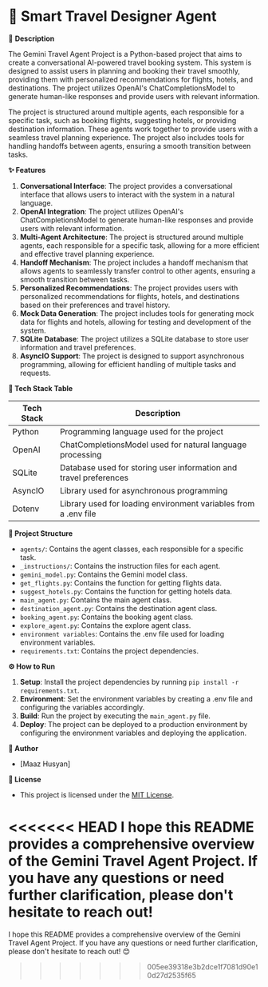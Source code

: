 # 🚀 Smart Travel Designer Agent 
📖 **Description**

The Gemini Travel Agent Project is a Python-based project that aims to create a conversational AI-powered travel booking system. This system is designed to assist users in planning and booking their travel smoothly, providing them with personalized recommendations for flights, hotels, and destinations. The project utilizes OpenAI's ChatCompletionsModel to generate human-like responses and provide users with relevant information.

The project is structured around multiple agents, each responsible for a specific task, such as booking flights, suggesting hotels, or providing destination information. These agents work together to provide users with a seamless travel planning experience. The project also includes tools for handling handoffs between agents, ensuring a smooth transition between tasks.

**✨ Features**

1. **Conversational Interface**: The project provides a conversational interface that allows users to interact with the system in a natural language.
2. **OpenAI Integration**: The project utilizes OpenAI's ChatCompletionsModel to generate human-like responses and provide users with relevant information.
3. **Multi-Agent Architecture**: The project is structured around multiple agents, each responsible for a specific task, allowing for a more efficient and effective travel planning experience.
4. **Handoff Mechanism**: The project includes a handoff mechanism that allows agents to seamlessly transfer control to other agents, ensuring a smooth transition between tasks.
5. **Personalized Recommendations**: The project provides users with personalized recommendations for flights, hotels, and destinations based on their preferences and travel history.
6. **Mock Data Generation**: The project includes tools for generating mock data for flights and hotels, allowing for testing and development of the system.
7. **SQLite Database**: The project utilizes a SQLite database to store user information and travel preferences.
8. **AsyncIO Support**: The project is designed to support asynchronous programming, allowing for efficient handling of multiple tasks and requests.

**🧰 Tech Stack Table**

| Tech Stack | Description |
| --- | --- |
| Python | Programming language used for the project |
| OpenAI | ChatCompletionsModel used for natural language processing |
| SQLite | Database used for storing user information and travel preferences |
| AsyncIO | Library used for asynchronous programming |
| Dotenv | Library used for loading environment variables from a .env file |

**📁 Project Structure**

* `agents/`: Contains the agent classes, each responsible for a specific task.
* `_instructions/`: Contains the instruction files for each agent.
* `gemini_model.py`: Contains the Gemini model class.
* `get_flights.py`: Contains the function for getting flights data.
* `suggest_hotels.py`: Contains the function for getting hotels data.
* `main_agent.py`: Contains the main agent class.
* `destination_agent.py`: Contains the destination agent class.
* `booking_agent.py`: Contains the booking agent class.
* `explore_agent.py`: Contains the explore agent class.
* `environment variables`: Contains the .env file used for loading environment variables.
* `requirements.txt`: Contains the project dependencies.

**⚙️ How to Run**

1. **Setup**: Install the project dependencies by running `pip install -r requirements.txt`.
2. **Environment**: Set the environment variables by creating a .env file and configuring the variables accordingly.
3. **Build**: Run the project by executing the `main_agent.py` file.
4. **Deploy**: The project can be deployed to a production environment by configuring the environment variables and deploying the application.

**👤 Author**

* [Maaz Husyan]

**📝 License**

* This project is licensed under the [MIT License](https://opensource.org/licenses/MIT).

<<<<<<< HEAD
I hope this README provides a comprehensive overview of the Gemini Travel Agent Project. If you have any questions or need further clarification, please don't hesitate to reach out! 
=======
I hope this README provides a comprehensive overview of the Gemini Travel Agent Project. If you have any questions or need further clarification, please don't hesitate to reach out! 😊
>>>>>>> 005ee39318e3b2dce1f7081d90e10d27d2535f65
